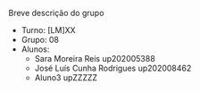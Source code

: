 Breve descrição do grupo

* Turno: [LM]XX
* Grupo: 08
* Alunos:
    - Sara Moreira Reis up202005388
    - José Luís Cunha Rodrigues up202008462
    - Aluno3 upZZZZZ
